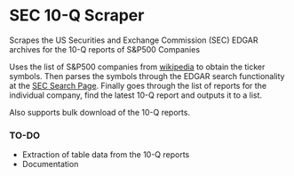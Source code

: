 # SEC 10-Q Scraper
Scrapes the US Securities and Exchange Commission (SEC) EDGAR archives for the 10-Q reports of S&amp;P500 Companies

Uses the list of S&P500 companies from [wikipedia](https://en.wikipedia.org/wiki/List_of_S%26P_500_companies) to obtain the ticker symbols. Then parses the symbols through the EDGAR search functionality at the [SEC Search Page](https://www.sec.gov/edgar/searchedgar/companysearch.html). Finally goes through the list of reports for the individual company, find the latest 10-Q report and outputs it to a list.

Also supports bulk download of the 10-Q reports.



### TO-DO

- Extraction of table data from the 10-Q reports
- Documentation